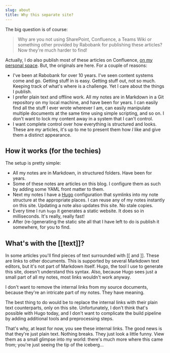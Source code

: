 ```yaml
---
slug: about
title: Why this separate site?
---
```

The big question is of course: 

> Why are you not using SharePoint, Confluence, a Teams Wiki or something other provided by Rabobank for publishing these articles? Now they're much harder to find!

Actually, I do also publish most of these articles on Confluence, [on my personal space](https://confluence.dev.rabobank.nl/spaces/viewspace.action?key=~oostindiev). But, the originals are here. For a couple of reasons:

- I've been at Rabobank for over 10 years. I've seen content systems come and go. Getting stuff in is easy. Getting stuff out, not so much. Keeping track of what's where is a challenge. Yet I care about the things I publish.
- I prefer plain text and offline work. All my notes are in Markdown in a Git repository on my local machine, and have been for years. I can easily find all the stuff I ever wrote wherever I am, can easily manipulate multiple documents at the same time using simple scripting, and so on. I don't want to lock my content away in a system that I can't control.
- I want complete control over how everything is structured and looks. These are *my* articles, it's up to me to present them how *I* like and give them a distinct appearance.

## How it works (for the techies)

The setup is pretty simple:

- All my notes are in Markdown, in structured folders. Have been for years.
- Some of these notes are articles on this blog. I configure them as such by adding some YAML front matter to them. 
- Next my notes I have a [Hugo](https://gohugo.io) configuration that symlinks into my note structure at the appropriate places. I can reuse any of my notes instantly on this site. Updating a note also updates this site. No stale copies.
- Every time I run `hugo` it generates a static website. It does so in milliseconds. It's really, really fast!
- After (re-)generating the static site all that I have left to do is publish it somewhere, for you to find.

## What's with the [[text]]?

In some articles you'll find pieces of text surrounded with [[ and ]]. These are links to other documents. This is supported by several Markdown text editors, but it's not part of Markdown itself. Hugo, the tool I use to generate this site, doesn't understand this syntax. Also, because Hugo sees just a small part of all my notes, most links wouldn't work anyway.

I don't want to remove the internal links from my source documents, because they're an intricate part of my notes. They have meaning.

The best thing to do would be to replace the internal links with their plain text counterparts, only on this site. Unfortunately, I don't think that's possible with Hugo today, and I don't want to complicate the build pipeline by adding additional tools and preprocessing steps.

That's why, at least for now, you see these internal links. The good news is that they're just plain text. Nothing breaks. They just look a little funny. View them as a small glimpse into my world: there's much more where this came from; you're just seeing the tip of the iceberg...